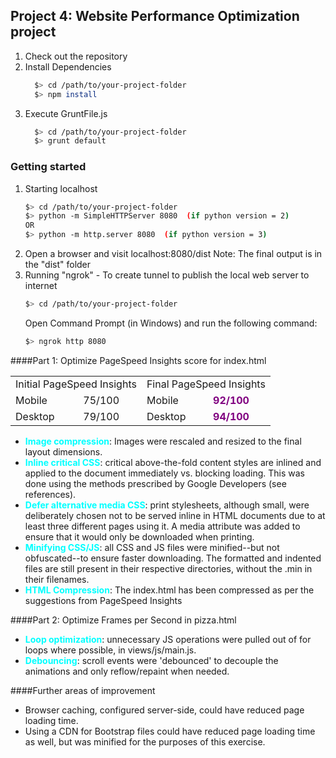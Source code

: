 ## Project 4: Website Performance Optimization project


<ol>
<li>Check out the repository</li>
<li>Install Dependencies</li>


```bash
  $> cd /path/to/your-project-folder
  $> npm install 
  ```

<li>Execute GruntFile.js</li>

```bash
  $> cd /path/to/your-project-folder
  $> grunt default 
  ```
  
</ol>

### Getting started

<ol>
<li>Starting localhost</li>

  ```bash
  $> cd /path/to/your-project-folder
  $> python -m SimpleHTTPServer 8080  (if python version = 2)
  OR
  $> python -m http.server 8080  (if python version = 3)
  ```

<li>Open a browser and visit localhost:8080/dist
   Note: The final output is in the "dist" folder</li>
<li>Running "ngrok" - To create tunnel to publish the local web server to internet</li>

   ``` bash
   $> cd /path/to/your-project-folder  
   ```

   Open Command Prompt (in Windows) and run the following command:
   
   ``` bash
   $> ngrok http 8080  
   ```
</ol>

####Part 1: Optimize PageSpeed Insights score for index.html

<table style="border-collapse: collapse">
<tr>
    <td colspan="2">Initial PageSpeed Insights</td>
    <td colspan="2">Final PageSpeed Insights</td>
</tr>
<tr>
    <td>Mobile</td>
    <td>75/100</td>
    <td>Mobile</td>
    <td class="finalValue">92/100</td>
</tr>
<tr>
    <td>Desktop</td>
    <td>79/100</td>
    <td>Desktop</td>
    <td class="finalValue">94/100</td>
</tr>
</table>


<ul>
<li><span class="noteLabel">Image compression</span>: Images were rescaled and resized to the final layout dimensions.</li>
<li><span class="noteLabel">Inline critical CSS</span>: critical above-the-fold content styles are inlined and applied to the document immediately vs. blocking loading. This was done using the methods prescribed by Google Developers (see references).</li>
<li><span class="noteLabel">Defer alternative media CSS</span>: print stylesheets, although small, were deliberately chosen not to be served inline in HTML documents due to at least three different pages using it. A media attribute was added to ensure that it would only be downloaded when printing.</li>
<li><span class="noteLabel">Minifying CSS/JS</span>: all CSS and JS files were minified--but not obfuscated--to ensure faster downloading. The formatted and indented files are still present in their respective directories, without the .min in their filenames.</li>
<li><span class="noteLabel">HTML Compression</span>: The index.html has been compressed as per the suggestions from PageSpeed Insights
</ul>

####Part 2: Optimize Frames per Second in pizza.html

<ul>
<li><span class="noteLabel">Loop optimization</span>: unnecessary JS operations were pulled out of for loops where possible, in views/js/main.js.</li>
<li><span class="noteLabel">Debouncing</span>: scroll events were 'debounced' to decouple the animations and only reflow/repaint when needed.</li>
</ul>


####Further areas of improvement

<ul>
<li>Browser caching, configured server-side, could have reduced page loading time.</li>
<li>Using a CDN for Bootstrap files could have reduced page loading time as well, but was minified for the purposes of this exercise.</li>
</ul>


<style>
  .finalValue {
    color: purple; 
    font-weight: bold;
  }
  .noteLabel {
    font-weight: bold;
    color: aqua;
  }

</style>
